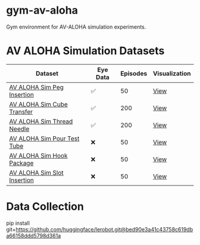 # gym-av-aloha
Gym environment for AV-ALOHA simulation experiments.

# AV ALOHA Simulation Datasets

| Dataset | Eye Data | Episodes | Visualization |
|---------|----------|----------|--------------|
| [AV ALOHA Sim Peg Insertion](https://huggingface.co/datasets/iantc104/av_aloha_sim_peg_insertion) | ✅ | 50 | [View](https://huggingface.co/spaces/iantc104/av_aloha_visualize_dataset?dataset=iantc104%2Fav_aloha_sim_peg_insertion&episode=0) |
| [AV ALOHA Sim Cube Transfer](https://huggingface.co/datasets/iantc104/av_aloha_sim_cube_transfer) | ✅ | 200 | [View](https://huggingface.co/spaces/iantc104/av_aloha_visualize_dataset?dataset=iantc104%2Fav_aloha_sim_cube_transfer&episode=0) |
| [AV ALOHA Sim Thread Needle](https://huggingface.co/datasets/iantc104/av_aloha_sim_thread_needle) | ✅ | 200 | [View](https://huggingface.co/spaces/iantc104/av_aloha_visualize_dataset?dataset=iantc104%2Fav_aloha_sim_thread_needle&episode=0) |
| [AV ALOHA Sim Pour Test Tube](https://huggingface.co/datasets/iantc104/av_aloha_sim_pour_test_tube) | ❌ | 50 | [View](https://huggingface.co/spaces/iantc104/av_aloha_visualize_dataset?dataset=iantc104%2Fav_aloha_sim_pour_test_tube&episode=0) |
| [AV ALOHA Sim Hook Package](https://huggingface.co/datasets/iantc104/av_aloha_sim_hook_package) | ❌ | 50 | [View](https://huggingface.co/spaces/iantc104/av_aloha_visualize_dataset?dataset=iantc104%2Fav_aloha_sim_hook_package&episode=0) |
| [AV ALOHA Sim Slot Insertion](https://huggingface.co/datasets/iantc104/av_aloha_sim_slot_insertion) | ❌ | 50 | [View](https://huggingface.co/spaces/iantc104/av_aloha_visualize_dataset?dataset=iantc104%2Fav_aloha_sim_slot_insertion&episode=0) |


# Data Collection

pip install git+https://github.com/huggingface/lerobot.git@bed90e3a41c43758c619dba66158ddd5798d361a